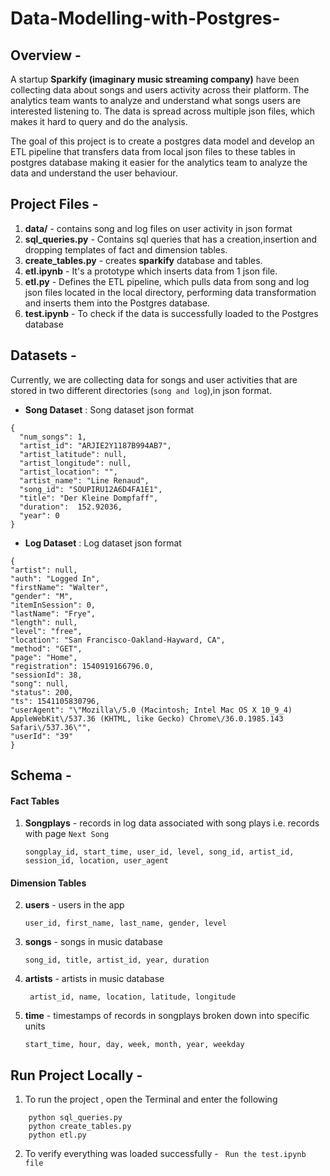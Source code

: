 # Data-Modelling-with-Postgres-

## Overview -
  A startup **Sparkify (imaginary music streaming company)** have been collecting data about songs and users activity across their platform. The analytics team wants to analyze and understand what songs users are interested listening to. The data is spread across multiple json files, which makes it hard to query and do the analysis.

  The goal of this project is to create a postgres data model and develop an ETL pipeline that transfers data from local json files to these tables in postgres database making it easier for the analytics team to analyze the data and understand the user behaviour. 
  
  
  
## Project Files - 
  1. **data/** - contains song and log files on user activity in json format
  2. **sql_queries.py** - Contains sql queries that has a creation,insertion and dropping templates of fact and dimension tables.
  3. **create_tables.py** - creates **sparkify** database and tables.
  4. **etl.ipynb** - It's a prototype which inserts data from 1 json file. 
  5. **etl.py** - Defines the ETL pipeline, which pulls data from song and log json files located in the local directory, performing data transformation and inserts them into the Postgres database.
  6. **test.ipynb** - To check if the data is successfully loaded to the Postgres database



## Datasets -
  Currently, we are collecting data for songs and user activities that are stored in two different directories (`song and log`),in json format.
  
  * **Song Dataset** : Song dataset json format
  ```
  {
    "num_songs": 1, 
    "artist_id": "ARJIE2Y1187B994AB7", 
    "artist_latitude": null, 
    "artist_longitude": null, 
    "artist_location": "", 
    "artist_name": "Line Renaud", 
    "song_id": "SOUPIRU12A6D4FA1E1", 
    "title": "Der Kleine Dompfaff", 
    "duration":  152.92036, 
    "year": 0
  }
  ```
  * **Log Dataset** : Log dataset json format
  ```
  {
  "artist": null, 
  "auth": "Logged In", 
  "firstName": "Walter", 
  "gender": "M", 
  "itemInSession": 0, 
  "lastName": "Frye", 
  "length": null, 
  "level": "free", 
  "location": "San Francisco-Oakland-Hayward, CA", 
  "method": "GET",
  "page": "Home", 
  "registration": 1540919166796.0, 
  "sessionId": 38,
  "song": null, 
  "status": 200, 
  "ts": 1541105830796, 
  "userAgent": "\"Mozilla\/5.0 (Macintosh; Intel Mac OS X 10_9_4) AppleWebKit\/537.36 (KHTML, like Gecko) Chrome\/36.0.1985.143 Safari\/537.36\"", 
  "userId": "39"
  }
  ```



## Schema - 
#### Fact Tables
1. **Songplays** - records in log data associated with song plays i.e. records with page `Next Song`
  
    ```songplay_id, start_time, user_id, level, song_id, artist_id, session_id, location, user_agent```

#### Dimension Tables
2. **users** - users in the app

    ```user_id, first_name, last_name, gender, level```
    
3. **songs** - songs in music database

    ```song_id, title, artist_id, year, duration```
    
4. **artists** - artists in music database

   ``` artist_id, name, location, latitude, longitude```
 
5. **time** - timestamps of records in songplays broken down into specific units

    ```start_time, hour, day, week, month, year, weekday```
    
 

## Run Project Locally -
1. To run the project , open the Terminal and enter the following
```
    python sql_queries.py
    python create_tables.py
    python etl.py
 ```
 2. To verify everything was loaded successfully  - ``` Run the test.ipynb file```


